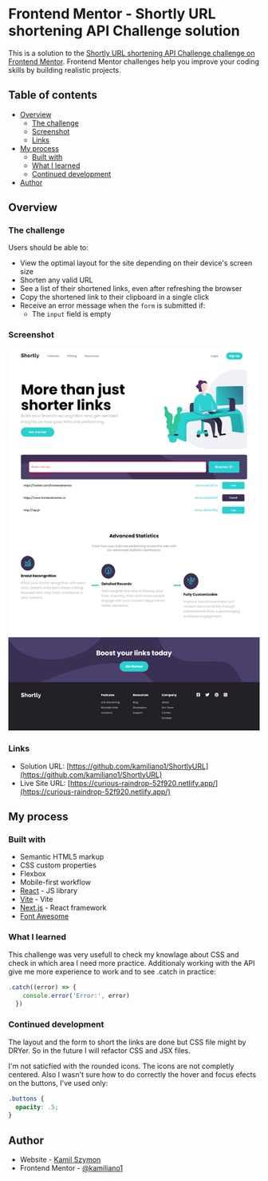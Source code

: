 # Frontend Mentor - Shortly URL shortening API Challenge solution

This is a solution to the [Shortly URL shortening API Challenge challenge on Frontend Mentor](https://www.frontendmentor.io/challenges/url-shortening-api-landing-page-2ce3ob-G). Frontend Mentor challenges help you improve your coding skills by building realistic projects. 

## Table of contents

- [Overview](#overview)
  - [The challenge](#the-challenge)
  - [Screenshot](#screenshot)
  - [Links](#links)
- [My process](#my-process)
  - [Built with](#built-with)
  - [What I learned](#what-i-learned)
  - [Continued development](#continued-development)
- [Author](#author)

## Overview

### The challenge

Users should be able to:

- View the optimal layout for the site depending on their device's screen size
- Shorten any valid URL
- See a list of their shortened links, even after refreshing the browser
- Copy the shortened link to their clipboard in a single click
- Receive an error message when the `form` is submitted if:
  - The `input` field is empty

### Screenshot

![](./screenshot.jpg)

### Links

- Solution URL: [https://github.com/kamiliano1/ShortlyURL](https://github.com/kamiliano1/ShortlyURL)
- Live Site URL: [https://curious-raindrop-52f920.netlify.app/](https://curious-raindrop-52f920.netlify.app/)

## My process

### Built with

- Semantic HTML5 markup
- CSS custom properties
- Flexbox
- Mobile-first workflow
- [React](https://reactjs.org/) - JS library
- [Vite](https://vitejs.dev/) - Vite
- [Next.js](https://nextjs.org/) - React framework
- [Font Awesome](https://fontawesome.com)


### What I learned

This challenge was very usefull to check my knowlage about CSS and check in which area I need more practice. Additionaly working with the API give me more experience to work and to see .catch in practice:

```js
.catch((error) => {
    console.error('Error:', error)
  })
```

### Continued development

The layout and the form to short the links are done but CSS file might by DRYer.
So in the future I will refactor CSS and JSX files.

I'm not saticfied with the rounded icons. The icons are not completly centered.
Also I wasn't sure how to do correctly the hover and focus efects on the buttons,
I've used only: 
```css
.buttons {
  opacity: .5;
}
```
## Author

- Website - [Kamil Szymon](https://github.com/kamiliano1)
- Frontend Mentor - [@kamiliano1](hhttps://www.frontendmentor.io/profile/kamiliano1)

